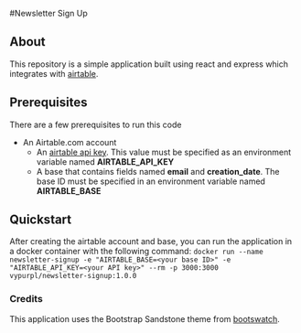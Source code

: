 #Newsletter Sign Up

## About
This repository is a simple application built using react and express which integrates with [airtable](https://airtable.com/). 

## Prerequisites
There are a few prerequisites to run this code
* An Airtable.com account 
  * An [airtable api key](https://support.airtable.com/hc/en-us/articles/219046777-How-do-I-get-my-API-key-). This value must be specified as an environment variable named **AIRTABLE_API_KEY**
  * A base that contains fields named **email** and **creation_date**. The base ID must be specified in an environment variable named **AIRTABLE_BASE**

## Quickstart
After creating the airtable account and base, you can run the application in a docker container with the following command:
`docker run --name newsletter-signup -e "AIRTABLE_BASE=<your base ID>" -e "AIRTABLE_API_KEY=<your API key>" --rm -p 3000:3000 vypurpl/newsletter-signup:1.0.0 `

### Credits
This application uses the Bootstrap Sandstone theme from [bootswatch](https://bootswatch.com).  